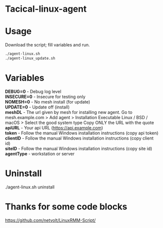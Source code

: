 # Tacical-linux-agent

# Usage
Download the script; fill variables and run. 

```bash
./agent-linux.sh
./agent-linux_update.sh
```
# Variables
**DEBUG=0** - Debug log level<br />
**INSECURE=0** - Insecure for testing only<br />
**NOMESH=0** - No mesh install (for update)<br />
**UPDATE=0** - Update off (install)<br />
**meshDL** - The url given by mesh for installing new agent. Go to mesh.example.com > Add agent > Installation Executable Linux / BSD / macOS > Select the good system type Copy ONLY the URL with the quote<br />
**apiURL** - Your api URL (https://api.example.com)<br />
**token** - Follow the manual Windows installation instructions (copy api token) <br />
**clientID** - Follow the manual Windows installation instructions (copy client id) <br />
**siteID** - Follow the manual Windows installation instructions (copy site id) <br />
**agentType** - workstation or server<br />

# Uninstall
./agent-linux.sh uninstall

# Thanks for some code blocks
https://github.com/netvolt/LinuxRMM-Script/
